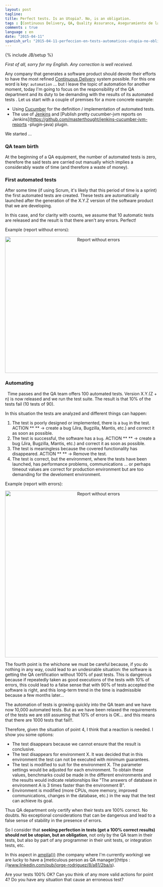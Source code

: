 ```yaml
---
layout: post
tagline: 
title: Perfect tests. Is an Utopia?. No, is an obligation.
tags : [Continuous Delivery, QA, Quality Assurance, Aseguramiento de la calidad, test, prueba, cucumber, jenkins]
comments : true
language : en
date: "2015-04-11"
spanish_url: "2015-04-11-perfeccion-en-tests-automaticos-utopia-no-obligacion.html"
---
```

{% include JB/setup %}

_First of all, sorry for my English. Any correction is well received._

Any company that generates a software product should devote their efforts to have the most refined [Continuous Delivery](http://en.wikipedia.org/wiki/Continuous_delivery) system possible. For this one word is key: `automation` ... but I leave the topic of automation for another moment, today I'm going to focus on the responsibility of the QA department and its duty to be demanding with the results of its automated tests . Let us start with a couple of premises for a more concrete example:

* Using [Cucumber](https://cukes.info) for the definition / implementation of automated tests.
* The use of [Jenkins](https://jenkins-ci.org/) and [Publish pretty cucumber-jvm reports on Jenkins](https://github.com/masterthought/jenkins-cucumber-jvm-reports -plugin-java) plugin.

We started ...

### QA team birth

At the beginning of a QA equipment, the number of automated tests is zero, therefore the said tests are carried out manually which implies a considerably waste of time (and therefore a waste of money).

### First automated tests

After some time (if using Scrum, it's likely that this period of time is a sprint) the first automated tests are created. These tests are automatically launched after the generation of the X.Y.Z version of the software product that we are developing.

In this case, and for clarity with counts, we assume that 10 automatic tests are released and the result is that there aren't any errors. Perfect!

Example (report without errors):

<p align="center">
<img src="../../images/cucumber_no_error.jpg" title="Report without errors" width="600" height="450">
</p>

### Automating
 
Time passes and the QA team offers 100 automated tests. Version X.Y.(Z + n) is now released and we run the test suite. The result is that 10% of the tests fail (10 tests of 90).

In this situation the tests are analyzed and different things can happen:

1. The test is poorly designed or implemented, there is a `bug` in the test. ACTION ** ** -> create a bug (Jira, Bugzilla, Mantis, etc.) and correct it as soon as possible.
2. The test is successful, the software has a `bug`. ACTION ** ** -> create a bug (Jira, Bugzilla, Mantis, etc.) and correct it as soon as possible.
3. The test is meaningless because the covered functionality has disappeared. ACTION ** ** -> Remove the test.
4. The test is correct, but the environment, where the tests have been launched, has performance problems, communications ... or perhaps timeout values ​​are correct for production environment but are too demanding for the develoment environment.

Example (report with errors):

<p align="center">
<img src="../../images/cucumber_errores.jpg" title="Report without errors" width="600" height="550">
</p>


The fourth point is the whichone we must be careful because, if you do nothing in any way, could lead to an undesirable situation: the software is getting the QA certification without 100% of past tests. This is dangerous because if repeatedly taken as good executions of the tests with 10% of errors, this could lead to a false sense that with 90% of tests accepted the software is right, and this long-term trend in the time is inadmissible because a few months later...

The automation of tests is growing quickly into the QA team and we have now 10,000 automated tests. But as we have been relaxed the requirements of the tests we are still assuming that 10% of errors is OK... and this means that there are 1000 tests that fail!!.

Therefore, given the situation of point 4, I think that a reaction is needed. I show you some options:

* The test disappears because we cannot ensure that the result is conclusive.
* The test disappears for environment X. It was decided that in this environment the test can not be executed with minimum guarantees.
* The test is modified to suit for the environment X. The parameter settings would be adjusted for each environment. To obtain these values, benchmarks could be made in the different environments and the results would indicate relationships like "The answers of database in environment A is 3 times faster than the environment B".
* Environment is modified (more CPUs, more memory, improved communications, changes in the database, etc.) in the way that the test can achieve its goal.

Thus QA department only certify when their tests are 100% correct. No doubts. No exceptional considerations that can be dangerous and lead to a false sense of stability in the presence of errors.

So I consider that **seeking perfection in tests (get a 100% correct results) should not be utopian, but an obligation**, not only by the QA team in their tests, but also by part of any programmer in their unit tests, or integration tests, etc.

In this aspect in [amplía)))](http://www.amplia.es) (the company where I'm currently working) we are lucky to have a [meticulous person as QA manager](https : //www.linkedin.com/pub/jorge-rodriguez/8/a81/2ba/s).

Are your tests 100% OK? Can you think of any more valid actions for point 4? Do you have any situation that cause an erroneous test?
